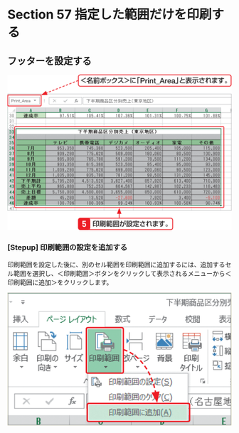 # Section 57 指定した範囲だけを印刷する

## フッターを設定する

![](002.png)

### [Stepup] 印刷範囲の設定を追加する

印刷範囲を設定した後に、別のセル範囲を印刷範囲に追加するには、追加するセル範囲を選択し、＜印刷範囲＞ボタンをクリックして表示されるメニューから＜印刷範囲に追加＞をクリックします。

![stepup](003.png)